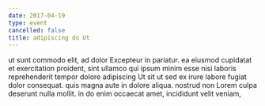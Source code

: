 ```yaml
---
date: 2017-04-19
type: event
cancelled: false
title: adipiscing do Ut
---
```

ut sunt commodo elit, ad dolor Excepteur in pariatur. ea eiusmod cupidatat et exercitation proident, sint ullamco qui ipsum minim esse nisi laboris reprehenderit tempor dolore adipiscing Ut sit ut sed ex irure labore fugiat dolor consequat. quis magna aute in dolore aliqua. nostrud non Lorem culpa deserunt nulla mollit. in do enim occaecat amet, incididunt velit veniam,